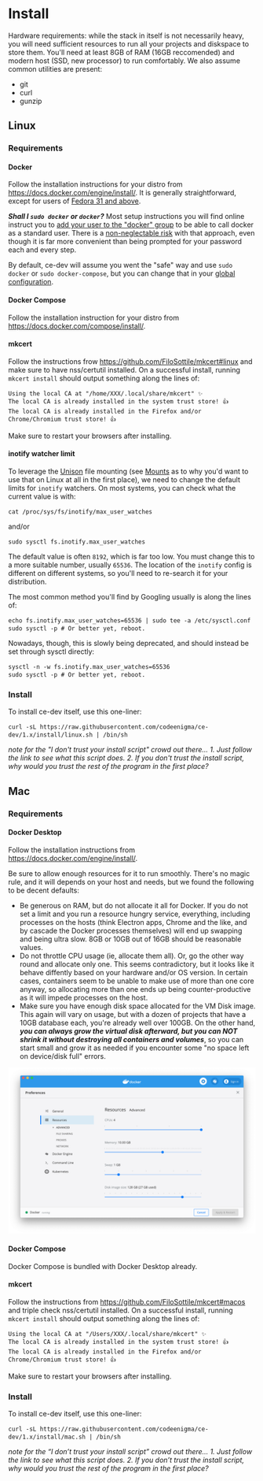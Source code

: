 # Install

Hardware requirements: while the stack in itself is not necessarily heavy, you will need sufficient resources to run all your projects and diskspace to store them. You'll need at least 8GB of RAM (16GB reccomended) and modern host (SSD, new processor) to run comfortably.
We also assume common utilities are present:
- git
- curl
- gunzip

## Linux
### Requirements
#### Docker
Follow the installation instructions for your distro from https://docs.docker.com/engine/install/. It is generally straightforward, except for users of [Fedora 31 and above](https://duckduckgo.com/?q=docker+fedora+32).

***Shall I `sudo docker` or `docker`?***
Most setup instructions you will find online instruct you to [add your user to the "docker" group](https://docs.docker.com/engine/install/linux-postinstall/) to be able to call docker as a standard user.
There is a [non-neglectable risk](https://docs.docker.com/engine/security/security/#docker-daemon-attack-surface) with that approach, even though it is far more convenient than being prompted for your password each and every step.

By default, ce-dev will assume you went the "safe" way and use `sudo docker` or `sudo docker-compose`, but you can change that in your [global configuration](config).

#### Docker Compose
Follow the installation instruction for your distro from https://docs.docker.com/compose/install/.

#### mkcert
Follow the instructions frow https://github.com/FiloSottile/mkcert#linux and make sure to have nss/certutil installed. On a successful install, running `mkcert install` should output something along the lines of:

```
Using the local CA at "/home/XXX/.local/share/mkcert" ✨
The local CA is already installed in the system trust store! 👍
The local CA is already installed in the Firefox and/or Chrome/Chromium trust store! 👍
```
Make sure to restart your browsers after installing.

#### inotify watcher limit
To leverage the [Unison](https://github.com/bcpierce00/unison) file mounting (see [Mounts](unison) as to why you'd want to use that on Linux at all in the first place), we need to change the default limits for `inotify` watchers.
On most systems, you can check what the current value is with:

```
cat /proc/sys/fs/inotify/max_user_watches
```
and/or 
```
sudo sysctl fs.inotify.max_user_watches
```
The default value is often `8192`, which is far too low. You must change this to a more suitable number, usually `65536`. The location of the `inotify` config is different on different systems, so you'll need to re-search it for your distribution.

The most common method you'll find by Googling usually is along the lines of:
```
echo fs.inotify.max_user_watches=65536 | sudo tee -a /etc/sysctl.conf
sudo sysctl -p # Or better yet, reboot.
```
Nowadays, though, this is slowly being deprecated, and should instead be set through sysctl directly:
```
sysctl -n -w fs.inotify.max_user_watches=65536
sudo sysctl -p # Or better yet, reboot.
```

### Install
To install ce-dev itself, use this one-liner:
```
curl -sL https://raw.githubusercontent.com/codeenigma/ce-dev/1.x/install/linux.sh | /bin/sh
```
*note for the "I don't trust your install script" crowd out there... 1. Just follow the link to see what this script does. 2. If you don't trust the install script, why would you trust the rest of the program in the first place?*

## Mac
### Requirements
#### Docker Desktop
Follow the installation instructions from https://docs.docker.com/engine/install/.

Be sure to allow enough resources for it to run smoothly. There's no magic rule, and it will depends on your host and needs, but we found the following to be decent defaults:
- Be generous on RAM, but do not allocate it all for Docker. If you do not set a limit and you run a resource hungry service, everything, including processes on the hosts (think Electron apps, Chrome and the like, and by cascade the Docker processes themselves) will end up swapping and being ultra slow. 8GB or 10GB out of 16GB should be reasonable values.
- Do not throttle CPU usage (ie, allocate them all). Or, go the other way round and allocate only one. This seems contradictory, but it looks like it behave diffently based on your hardware and/or OS version. In certain cases, containers seem to be unable to make use of more than one core anyway, so allocating more than one ends up being counter-productive as it will impede processes on the host.
- Make sure you have enough disk space allocated for the VM Disk image. This again will vary on usage, but with a dozen of projects that have a 10GB database each, you're already well over 100GB. On the other hand, ***you can always grow the virtual disk afterward, but you can NOT shrink it without destroying all containers and volumes***, so you can start small and grow it as needed if you encounter some "no space left on device/disk full" errors.

[![Docker Desktop setting pane](uploads/docker-mac-settings.png)](uploads/docker-mac-settings.png)

#### Docker Compose
Docker Compose is bundled with Docker Desktop already.

#### mkcert
Follow the instructions from https://github.com/FiloSottile/mkcert#macos and triple check nss/certutil installed. On a successful install, running `mkcert install` should output something along the lines of:

```
Using the local CA at "/Users/XXX/.local/share/mkcert" ✨
The local CA is already installed in the system trust store! 👍
The local CA is already installed in the Firefox and/or Chrome/Chromium trust store! 👍
```
Make sure to restart your browsers after installing.

### Install
To install ce-dev itself, use this one-liner:
```
curl -sL https://raw.githubusercontent.com/codeenigma/ce-dev/1.x/install/mac.sh | /bin/sh
```
*note for the “I don’t trust your install script” crowd out there… 1. Just follow the link to see what this script does. 2. If you don’t trust the install script, why would you trust the rest of the program in the first place?*